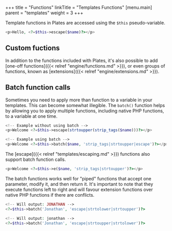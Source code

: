 +++
title = "Functions"
linkTitle = "Templates Functions"
[menu.main]
parent = "templates"
weight = 3
+++

Template functions in Plates are accessed using the `$this` pseudo-variable.

~~~ php
<p>Hello, <?=$this->escape($name)?></p>
~~~


## Custom fuctions

In addition to the functions included with Plates, it's also possible to add [one-off functions]({{< relref "engine/functions.md" >}}), or even groups of functions, known as [extensions]({{< relref "engine/extensions.md" >}}).

## Batch function calls

Sometimes you need to apply more than function to a variable in your templates. This can become somewhat illegible. The `batch()` function helps by allowing you to apply multiple functions, including native PHP functions, to a variable at one time.

~~~ php
<!-- Example without using batch -->
<p>Welcome <?=$this->escape(strtoupper(strip_tags($name)))?></p>

<!-- Example using batch -->
<p>Welcome <?=$this->batch($name, 'strip_tags|strtoupper|escape')?></p>
~~~

The [escape]({{< relref "templates/escaping.md" >}}) functions also support batch function calls.

~~~ php
<p>Welcome <?=$this->e($name, 'strip_tags|strtoupper')?></p>
~~~

The batch functions works well for "piped" functions that accept one parameter, modify it, and then return it. It's important to note that they execute functions left to right and will favour extension functions over native PHP functions if there are conflicts.

~~~ php
<!-- Will output: JONATHAN -->
<?=$this->batch('Jonathan', 'escape|strtolower|strtoupper')?>

<!-- Will output: jonathan -->
<?=$this->batch('Jonathan', 'escape|strtoupper|strtolower')?>
~~~
